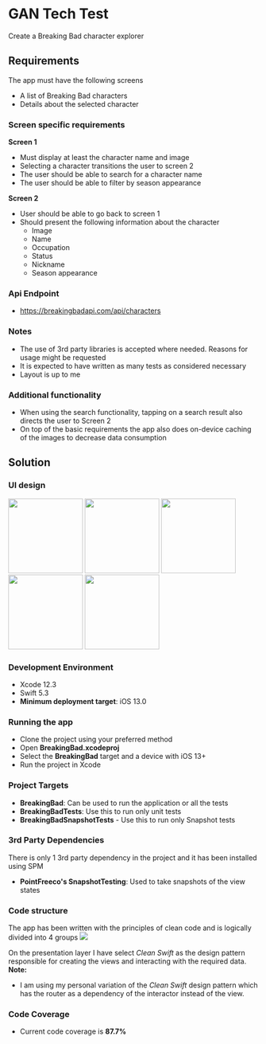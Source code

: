 # GAN Tech Test
Create a Breaking Bad character explorer

## Requirements
The app must have the following screens
- A list of Breaking Bad characters
- Details about the selected character

### Screen specific requirements
**Screen 1**
- Must display at least the character name and image
- Selecting a character transitions the user to screen 2
- The user should be able to search for a character name
- The user should be able to filter by season appearance

**Screen 2**
- User should be able to go back to screen 1
- Should present the following information about the character
  - Image
  - Name
  - Occupation
  - Status
  - Nickname
  - Season appearance

### Api Endpoint
- https://breakingbadapi.com/api/characters

### Notes
- The use of 3rd party libraries is accepted where needed. Reasons for usage might be requested
- It is expected to have written as many tests as considered necessary
- Layout is up to me

### Additional functionality
- When using the search functionality, tapping on a search result also directs the user to Screen 2
- On top of the basic requirements the app also does on-device caching of the images to decrease data consumption

## Solution
### UI design
<img src="https://i.ibb.co/L6sxKws/1-loading.png" width=150 />  <img src="https://i.ibb.co/S0BKNs3/2-Characters-loaded.png" width=150 />  <img src="https://i.ibb.co/7psTLqs/3-Filter-applied.png" width=150 />  <img src="https://i.ibb.co/0DsKk8b/3-Search.png" width=150 /> <img src="https://i.ibb.co/BLbMxV6/4-Character-s-details.png" width=150 />

### Development Environment
- Xcode 12.3
- Swift 5.3
- **Minimum deployment target**: iOS 13.0

### Running the app
- Clone the project using your preferred method
- Open **BreakingBad.xcodeproj**
- Select the **BreakingBad** target and a device with iOS 13+
- Run the project in Xcode

### Project Targets
- **BreakingBad**: Can be used to run the application or all the tests
- **BreakingBadTests**: Use this to run only unit tests
- **BreakingBadSnapshotTests** - Use this to run only Snapshot tests

### 3rd Party Dependencies
There is only 1 3rd party dependency in the project and it has been installed using SPM
- **PointFreeco's SnapshotTesting**: Used to take snapshots of the view states

### Code structure
The app has been written with the principles of clean code and is logically divided into 4 groups
<img src="https://i.ibb.co/pLHZWwx/Breaking-Bad.png" />

On the presentation layer I have select *Clean Swift* as the design pattern responsible for creating the views and interacting with the required data.
**Note:**
- I am using my personal variation of the *Clean Swift* design pattern which has the router as a dependency of the interactor instead of the view.

### Code Coverage
- Current code coverage is **87.7%**
